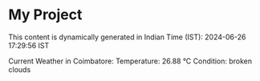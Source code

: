 # My Project

This content is dynamically generated in Indian Time (IST): 2024-06-26 17:29:56 IST


Current Weather in Coimbatore:
Temperature: 26.88 °C
Condition: broken clouds
